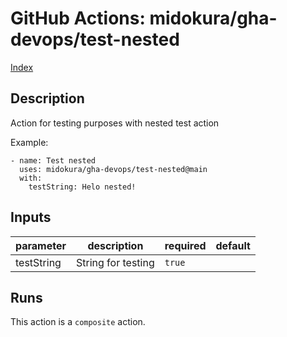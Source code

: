 # GitHub Actions: midokura/gha-devops/test-nested

[Index](../gha.md)

<!-- action-docs-description -->
## Description

Action for testing purposes with nested test action

Example:
```
- name: Test nested
  uses: midokura/gha-devops/test-nested@main
  with:
    testString: Helo nested!
```
<!-- action-docs-description -->

<!-- action-docs-inputs -->
## Inputs

| parameter | description | required | default |
| --- | --- | --- | --- |
| testString | String for testing | `true` |  |
<!-- action-docs-inputs -->

<!-- action-docs-outputs -->

<!-- action-docs-outputs -->

<!-- action-docs-runs -->
## Runs

This action is a `composite` action.
<!-- action-docs-runs -->